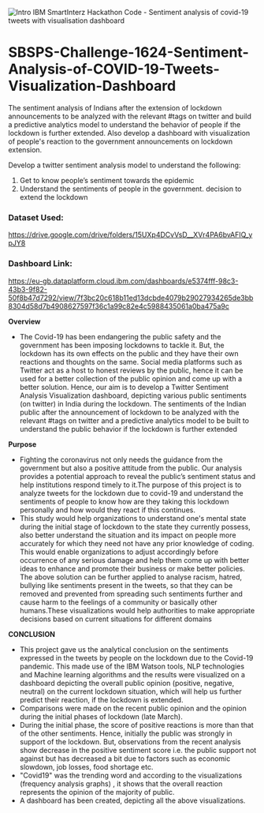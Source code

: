 ![Intro](https://github.com/SmartPracticeschool/SBSPS-Challenge-1624-Sentiment-Analysis-of-COVID-19-Tweets-Visualization-Dashboard/blob/master/Screenshot%20(35).png)
IBM SmartInterz Hackathon Code - Sentiment analysis of covid-19 tweets with visualisation dashboard

# SBSPS-Challenge-1624-Sentiment-Analysis-of-COVID-19-Tweets-Visualization-Dashboard

The sentiment analysis of Indians after the extension of lockdown announcements to be analyzed with the relevant #tags on twitter and build a predictive analytics model to understand the behavior of people if the lockdown is further extended.
Also develop a dashboard with visualization of people's reaction to the government announcements on lockdown extension.

Develop a twitter sentiment analysis model to understand the following:
1. Get to know people’s sentiment towards the epidemic
2. Understand the sentiments of people in the government. decision to extend the lockdown

### Dataset Used:
https://drive.google.com/drive/folders/15UXp4DCvVsD__XVr4PA6bvAFIQ_ypJY8

### Dashboard Link:
https://eu-gb.dataplatform.cloud.ibm.com/dashboards/e5374fff-98c3-43b3-9f82-50f8b47d7292/view/7f3bc20c618b11ed13dcbde4079b29027934265de3bb8304d58d7b4908627597f36c1a99c82e4c5988435061a0ba475a9c

 **Overview**
- The Covid-19 has been endangering the public safety and the government has been imposing
lockdowns to tackle it. But, the lockdown has its own effects on the public and they have
their own reactions and thoughts on the same. Social media platforms such as Twitter act as
a host to honest reviews by the public, hence it can be used for a better collection of the
public opinion and come up with a better solution.
Hence, our aim is to develop a Twitter Sentiment Analysis Visualization dashboard,
depicting various public sentiments (on twitter) in India during the lockdown.
The sentiments of the Indian public after the announcement of lockdown to be analyzed with
the relevant #tags on twitter and a predictive analytics model to be built to understand the
public behavior if the lockdown is further extended

**Purpose**
- Fighting the coronavirus not only needs the guidance from the government but also a
positive attitude from the public. Our analysis provides a potential approach to reveal the
public’s sentiment status and help institutions respond timely to it.The purpose of this project
is to analyze tweets for the lockdown due to covid-19 and understand the sentiments of
people to know how are they taking this lockdown personally and how would they react if
this continues.
- This study would help organizations to understand one's mental state during the initial stage
of lockdown to the state they currently possess, also better understand the situation and its
impact on people more accurately for which they need not have any prior knowledge of
coding. This would enable organizations to adjust accordingly before occurrence of any
serious damage and help them come up with better ideas to enhance and promote their
business or make better policies.
The above solution can be further applied to analyse racism, hatred, bullying like sentiments
present in the tweets, so that they can be removed and prevented from spreading such
sentiments further and cause harm to the feelings of a community or basically other
humans.These visualizations would help authorities to make appropriate decisions based on
current situations for different domains

**CONCLUSION**
- This project gave us the analytical conclusion on the sentiments expressed in the tweets by
people on the lockdown due to the Covid-19 pandemic. This made use of the IBM Watson
tools, NLP technologies and Machine learning algorithms and the results were visualized
on a dashboard depicting the overall public opinion (positive, negative, neutral) on the
current lockdown situation, which will help us further predict their reaction, if the
lockdown is extended.
- Comparisons were made on the recent public opinion and the opinion during the initial
phases of lockdown (late March).
- During the initial phase, the score of positive reactions is more than that of the other
sentiments. Hence, initially the public was strongly in support of the lockdown. But,
observations from the recent analysis show decrease in the positive sentiment score i.e. the
public support not against but has decreased a bit due to factors such as economic
slowdown, job losses, food shortage etc.
- "Covid19" was the trending word and according to the visualizations (frequency analysis
graphs) , it shows that the overall reaction represents the opinion of the majority of public.
- A dashboard has been created, depicting all the above visualizations.


